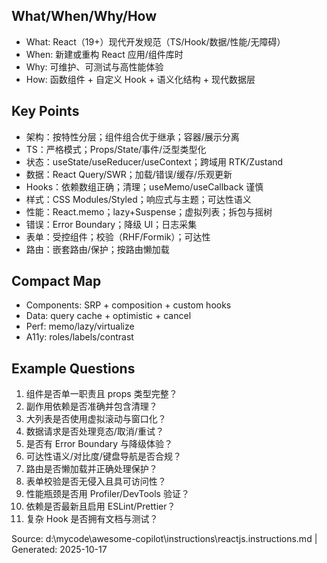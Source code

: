 ## What/When/Why/How
- What: React（19+）现代开发规范（TS/Hook/数据/性能/无障碍）
- When: 新建或重构 React 应用/组件库时
- Why: 可维护、可测试与高性能体验
- How: 函数组件 + 自定义 Hook + 语义化结构 + 现代数据层

## Key Points
- 架构：按特性分层；组件组合优于继承；容器/展示分离
- TS：严格模式；Props/State/事件/泛型类型化
- 状态：useState/useReducer/useContext；跨域用 RTK/Zustand
- 数据：React Query/SWR；加载/错误/缓存/乐观更新
- Hooks：依赖数组正确；清理；useMemo/useCallback 谨慎
- 样式：CSS Modules/Styled；响应式与主题；可达性语义
- 性能：React.memo；lazy+Suspense；虚拟列表；拆包与摇树
- 错误：Error Boundary；降级 UI；日志采集
- 表单：受控组件；校验（RHF/Formik）；可达性
- 路由：嵌套路由/保护；按路由懒加载

## Compact Map
- Components: SRP + composition + custom hooks
- Data: query cache + optimistic + cancel
- Perf: memo/lazy/virtualize
- A11y: roles/labels/contrast

## Example Questions
1) 组件是否单一职责且 props 类型完整？
2) 副作用依赖是否准确并包含清理？
3) 大列表是否使用虚拟滚动与窗口化？
4) 数据请求是否处理竞态/取消/重试？
5) 是否有 Error Boundary 与降级体验？
6) 可达性语义/对比度/键盘导航是否合规？
7) 路由是否懒加载并正确处理保护？
8) 表单校验是否无侵入且具可访问性？
9) 性能瓶颈是否用 Profiler/DevTools 验证？
10) 依赖是否最新且启用 ESLint/Prettier？
11) 复杂 Hook 是否拥有文档与测试？

Source: d:\mycode\awesome-copilot\instructions\reactjs.instructions.md | Generated: 2025-10-17
